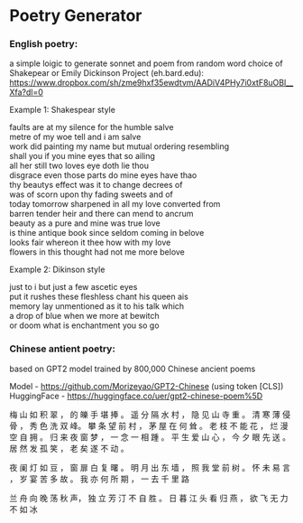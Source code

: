 # Poetry Generator

### English poetry: 
a simple loigic to generate sonnet and poem from random word choice of Shakepear or Emily Dickinson
Project (eh.bard.edu): https://www.dropbox.com/sh/zme9hxf35ewdtvm/AADiV4PHy7i0xtF8uOBl__Xfa?dl=0

Example 1: Shakespear style  

faults are at my silence for the humble salve  
metre of my woe tell and i am salve   
work did painting my name but mutual ordering resembling   
shall you if you mine eyes that so ailing   
all her still two loves eye doth lie thou   
disgrace even those parts do mine eyes have thao   
thy beautys effect was it to change decrees of   
was of scorn upon thy fading sweets and of   
today tomorrow sharpened in all my love converted from   
barren tender heir and there can mend to ancrum   
beauty as a pure and mine was true love   
is thine antique book since seldom coming in belove   
looks fair whereon it thee how with my love   
flowers in this thought had not me more belove    

Example 2: Dikinson style   

just to i but just a few ascetic eyes   
put it rushes these fleshless chant his queen ais   
memory lay unmentioned as it to his talk which   
a drop of blue when we more at bewitch   
or doom what is enchantment you so go    

### Chinese antient poetry: 
based on GPT2 model trained by 800,000 Chinese ancient poems   

Model - https://github.com/Morizeyao/GPT2-Chinese (using token [CLS])   
HuggingFace - https://huggingface.co/uer/gpt2-chinese-poem%5D   


梅 山 如 积 翠 ， 的 皪 手 堪 捧 。 遥 分 隔 水 村 ， 隐 见 山 寺 重 。 清 寒 薄 侵 骨 ， 秀 色 洗 双 峰。 攀 条 望 前 村 ， 茅 屋 在 何 耸 。 老 枝 不 能 花 ， 烂 漫 空 自 拥 。 归 来 夜 窗 梦 ， 一 念 一 相 踵 。 平 生 爱 山 心 ， 今 夕 眼 先 送 。 居 然 发 孤 笑 ， 老 矣 遂 不 动 。

夜 阑 灯 如 豆 ， 窗 扉 白 复 曙 。 明 月 出 东 墙 ， 照 我 堂 前 树 。 怀 未 易 言 ， 岁 宴 苦 多 故 。 我 亦 何 所 期 ， 一 去 千 里 路    

兰 舟 向 晚 荡 秋 声， 独 立 芳 汀 不 自 胜 。 日 暮 江 头 看 归 燕 ， 欲 飞 无 力 不 如 冰   
